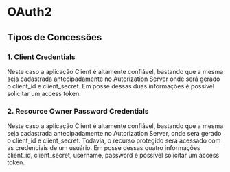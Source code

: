 # OAuth2

## Tipos de Concessões

### 1. Client Credentials

Neste caso a aplicação Client é altamente confiável, bastando que a mesma seja cadastrada antecipadamente no Autorization Server onde será gerado o client_id e client_secret. Em posse dessas duas informações é possível solicitar um access token.

### 2. Resource Owner Password Credentials

Neste caso a aplicação Client é altamente confiável, bastando que a mesma seja cadastrada antecipadamente no Autorization Server, onde será gerado o client_id e client_secret. Todavia, o recurso protegido será acessado com as credenciais de um usuário. Em posse dessas quatro informações client_id, client_secret, username, password é possível solicitar um access token.
